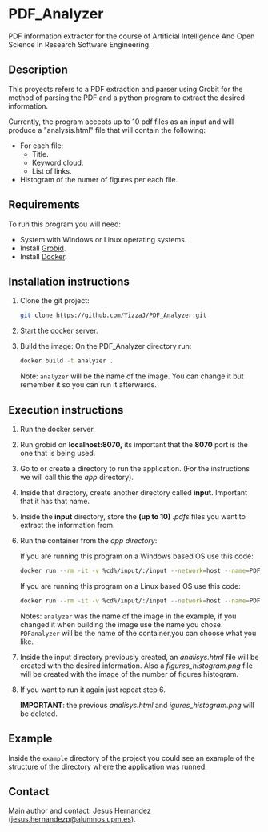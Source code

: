 # PDF_Analyzer

PDF information extractor for the course of Artificial Intelligence And Open Science In Research Software Engineering.

## Description

This proyects refers to a PDF extraction and parser using Grobit for the method of parsing the PDF and a python program to extract the desired information.

Currently, the program accepts up to 10 pdf files as an input and will produce a "analysis.html" file that will contain the following:

* For each file:
  * Title.
  * Keyword cloud.
  * List of links.
* Histogram of the numer of figures per each file.

## Requirements

To run this program you will need:

* System with Windows or Linux operating systems.
* Install [Grobid](https://github.com/kermitt2/grobid).
* Install [Docker](https://docs.docker.com/engine/install/).

## Installation instructions

1. Clone the git project:

   ```bash
   git clone https://github.com/YizzaJ/PDF_Analyzer.git
   ```
2. Start the docker server.
3. Build the image: On the PDF_Analyzer directory run:

   ```bash
   docker build -t analyzer .
   ```

   Note: `analyzer` will be the name of the image. You can change it but remember it so you can run it afterwards.

## Execution instructions

1. Run the docker server.
2. Run grobid on **localhost:8070,** its important that the **8070** port is the one that is being used.
3. Go to or create a directory to run the application. (For the instructions we will call this the *app* directory).
4. Inside that directory, create another directory called **input**. Important that it has that name.
5. Inside the **input** directory, store the **(up to 10)** *.pdfs* files you want to extract the information from.
6. Run the container from the *app directory*:

   If you are running this program on a Windows based OS use this code:

   ```bash
   docker run --rm -it -v %cd%/input/:/input --network=host --name=PDFanalyzer analyzer
   ```

   If you are running this program on a Linux based OS use this code:

   ```bash
   docker run --rm -it -v %cd%/input/:/input --network=host --name=PDFanalyzer analyzer
   ```

   Notes: `analyzer` was the name of the image in the example, if you changed it when building the image use the  name you chose. `PDFanalyzer` will be the name of the container,you can choose what you like.
7. Inside the input directory previously created, an *analisys.html* file will be created with the desired information. Also a *figures_histogram.png* file will be created with the image of the number of figures histogram.
8. If you want to run it again just repeat step 6.

   **IMPORTANT**: the previous *analisys.html* and *igures_histogram.png* will be deleted.

## Example

Inside the `example` directory of the project you could see an example of the structure of the directory where the application was runned.

## Contact

Main author and contact: Jesus Hernandez ([jesus.hernandezp@alumnos.upm.es](jesus.hernandezp@alumnos.upm.es)).
